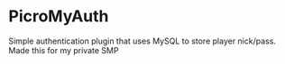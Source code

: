 # PicroMyAuth

Simple authentication plugin that uses MySQL to store player nick/pass.
Made this for my private SMP
